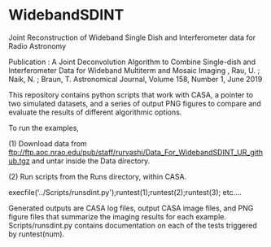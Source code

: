 # WidebandSDINT
Joint Reconstruction of Wideband Single Dish and Interferometer data for Radio Astronomy

Publication : A Joint Deconvolution Algorithm to Combine Single-dish and Interferometer Data for Wideband Multiterm and Mosaic Imaging , Rau, U. ; Naik, N. ; Braun, T. Astronomical Journal, Volume 158, Number 1, June 2019 

This repository contains python scripts that work with CASA, a pointer to two simulated datasets, and a series of output PNG figures to compare and evaluate the results of different algorithmic options. 


To run the examples,

(1) Download data from ftp://ftp.aoc.nrao.edu/pub/staff/rurvashi/Data_For_WidebandSDINT_UR_github.tgz  and untar inside the Data directory.

(2) Run scripts from the Runs directory, within CASA.  

execfile('../Scripts/runsdint.py');runtest(1);runtest(2);runtest(3); etc.... 

Generated outputs are CASA log files, output CASA image files, and PNG figure files that summarize the imaging results for each example. Scripts/runsdint.py contains documentation on each of the tests triggered by runtest(num). 

